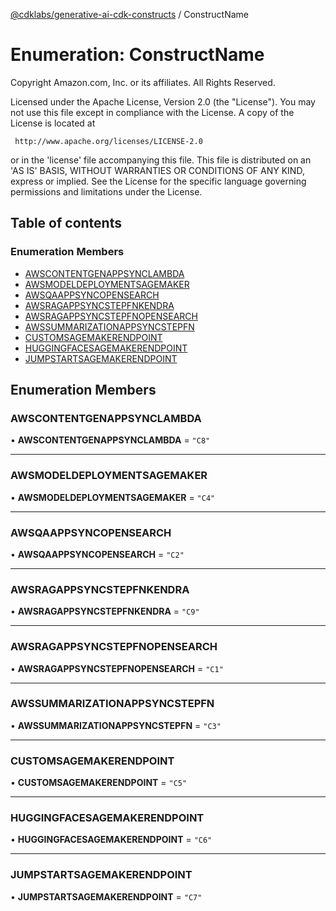 [@cdklabs/generative-ai-cdk-constructs](../README.md) / ConstructName

# Enumeration: ConstructName

Copyright Amazon.com, Inc. or its affiliates. All Rights Reserved.

 Licensed under the Apache License, Version 2.0 (the "License"). You may not use this file except in compliance
 with the License. A copy of the License is located at

     http://www.apache.org/licenses/LICENSE-2.0

 or in the 'license' file accompanying this file. This file is distributed on an 'AS IS' BASIS, WITHOUT WARRANTIES
 OR CONDITIONS OF ANY KIND, express or implied. See the License for the specific language governing permissions
 and limitations under the License.

## Table of contents

### Enumeration Members

- [AWSCONTENTGENAPPSYNCLAMBDA](ConstructName.md#awscontentgenappsynclambda)
- [AWSMODELDEPLOYMENTSAGEMAKER](ConstructName.md#awsmodeldeploymentsagemaker)
- [AWSQAAPPSYNCOPENSEARCH](ConstructName.md#awsqaappsyncopensearch)
- [AWSRAGAPPSYNCSTEPFNKENDRA](ConstructName.md#awsragappsyncstepfnkendra)
- [AWSRAGAPPSYNCSTEPFNOPENSEARCH](ConstructName.md#awsragappsyncstepfnopensearch)
- [AWSSUMMARIZATIONAPPSYNCSTEPFN](ConstructName.md#awssummarizationappsyncstepfn)
- [CUSTOMSAGEMAKERENDPOINT](ConstructName.md#customsagemakerendpoint)
- [HUGGINGFACESAGEMAKERENDPOINT](ConstructName.md#huggingfacesagemakerendpoint)
- [JUMPSTARTSAGEMAKERENDPOINT](ConstructName.md#jumpstartsagemakerendpoint)

## Enumeration Members

### AWSCONTENTGENAPPSYNCLAMBDA

• **AWSCONTENTGENAPPSYNCLAMBDA** = ``"C8"``

___

### AWSMODELDEPLOYMENTSAGEMAKER

• **AWSMODELDEPLOYMENTSAGEMAKER** = ``"C4"``

___

### AWSQAAPPSYNCOPENSEARCH

• **AWSQAAPPSYNCOPENSEARCH** = ``"C2"``

___

### AWSRAGAPPSYNCSTEPFNKENDRA

• **AWSRAGAPPSYNCSTEPFNKENDRA** = ``"C9"``

___

### AWSRAGAPPSYNCSTEPFNOPENSEARCH

• **AWSRAGAPPSYNCSTEPFNOPENSEARCH** = ``"C1"``

___

### AWSSUMMARIZATIONAPPSYNCSTEPFN

• **AWSSUMMARIZATIONAPPSYNCSTEPFN** = ``"C3"``

___

### CUSTOMSAGEMAKERENDPOINT

• **CUSTOMSAGEMAKERENDPOINT** = ``"C5"``

___

### HUGGINGFACESAGEMAKERENDPOINT

• **HUGGINGFACESAGEMAKERENDPOINT** = ``"C6"``

___

### JUMPSTARTSAGEMAKERENDPOINT

• **JUMPSTARTSAGEMAKERENDPOINT** = ``"C7"``
